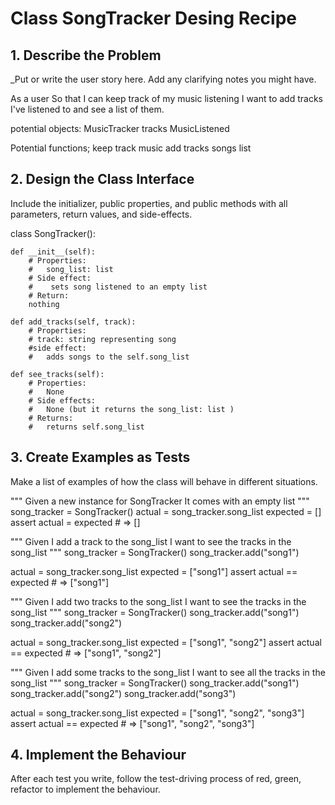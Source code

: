 # Class SongTracker Desing Recipe


## 1. Describe the Problem

_Put or write the user story here. Add any clarifying notes you might have.

As a user
So that I can keep track of my music listening
I want to add tracks I've listened to and see a list of them.

potential objects:
MusicTracker
tracks
MusicListened

Potential functions;
keep track music
add tracks
songs list


## 2. Design the Class Interface

Include the initializer, public properties, and public methods with all parameters, return values, and side-effects.

class SongTracker():

    def __init__(self):
        # Properties:
        #   song_list: list
        # Side effect:
        #    sets song listened to an empty list
        # Return:
        nothing 

    def add_tracks(self, track):
        # Properties:
        # track: string representing song 
        #side effect:
        #   adds songs to the self.song_list

    def see_tracks(self):
        # Properties:
        #   None
        # Side effects:
        #   None (but it returns the song_list: list )
        # Returns:
        #   returns self.song_list



## 3. Create Examples as Tests

Make a list of examples of how the class will behave in different situations.

"""
Given a new instance for SongTracker
It comes with an empty list
"""
song_tracker = SongTracker()
actual = song_tracker.song_list
expected = []
assert actual = expected # => []

"""
Given I add a track to the song_list
I want to see the tracks in the song_list
"""
song_tracker = SongTracker()
song_tracker.add("song1")

actual = song_tracker.song_list
expected = ["song1"]
assert actual == expected # => ["song1"]

"""
Given I add two tracks to the song_list
I want to see the tracks in the song_list
"""
song_tracker = SongTracker()
song_tracker.add("song1")
song_tracker.add("song2")

actual = song_tracker.song_list
expected = ["song1", "song2"]
assert actual == expected # => ["song1", "song2"]

"""
Given I add some tracks to the song_list
I want to see all the tracks in the song_list
"""
song_tracker = SongTracker()
song_tracker.add("song1")
song_tracker.add("song2")
song_tracker.add("song3")

actual = song_tracker.song_list
expected = ["song1", "song2", "song3"]
assert actual == expected # => ["song1", "song2", "song3"]


## 4. Implement the Behaviour

After each test you write, follow the test-driving process of red, green, refactor to implement the behaviour.
